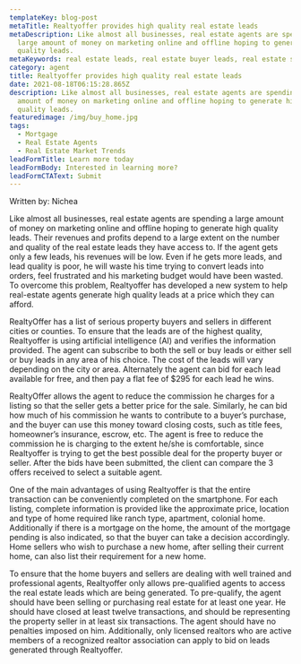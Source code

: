 ```yaml
---
templateKey: blog-post
metaTitle: Realtyoffer provides high quality real estate leads
metaDescription: Like almost all businesses, real estate agents are spending a
  large amount of money on marketing online and offline hoping to generate high
  quality leads.
metaKeywords: real estate leads, real estate buyer leads, real estate seller leads
category: agent
title: Realtyoffer provides high quality real estate leads
date: 2021-08-18T06:15:28.865Z
description: Like almost all businesses, real estate agents are spending a large
  amount of money on marketing online and offline hoping to generate high
  quality leads.
featuredimage: /img/buy_home.jpg
tags:
  - Mortgage
  - Real Estate Agents
  - Real Estate Market Trends
leadFormTitle: Learn more today
leadFormBody: Interested in learning more?
leadFormCTAText: Submit
---
```

Written by: Nichea

Like almost all businesses, real estate agents are spending a large amount of money on marketing online and offline hoping to generate high quality leads. Their revenues and profits depend to a large extent on the number and quality of the real estate leads they have access to. If the agent gets only a few leads, his revenues will be low. Even if he gets more leads, and lead quality is poor, he will waste his time trying to convert leads into orders, feel frustrated and his marketing budget would have been wasted. To overcome this problem, Realtyoffer has developed a new system to help real-estate agents generate high quality leads at a price which they can afford. 

RealtyOffer has a list of serious property buyers and sellers in different cities or counties. To ensure that the leads are of the highest quality, Realtyoffer is using artificial intelligence (AI) and verifies the information provided. The agent can subscribe to both the sell or buy leads or either sell or buy leads in any area of his choice. The cost of the leads will vary depending on the city or area. Alternately the agent can bid for each lead available for free, and then pay a flat fee of $295 for each lead he wins.

RealtyOffer allows the agent to reduce the commission he charges for a listing so that the seller gets a better price for the sale. Similarly, he can bid how much of his commission he wants to contribute to a buyer’s purchase, and the buyer can use this money toward closing costs, such as title fees, homeowner’s insurance, escrow, etc. The agent is free to reduce the commission he is charging to the extent he/she is comfortable, since Realtyoffer is trying to get the best possible deal for the property buyer or seller. After the bids have been submitted, the client can compare the 3 offers received to select a suitable agent.

One of the main advantages of using Realtyoffer is that the entire transaction can be conveniently completed on the smartphone. For each listing, complete information is provided like the approximate price, location and type of home required like ranch type, apartment, colonial home. Additionally if there is a mortgage on the home, the amount of the mortgage pending is also indicated, so that the buyer can take a decision accordingly. Home sellers who wish to purchase a new home, after selling their current home, can also list their requirement for a new home.

To ensure that the home buyers and sellers are dealing with well trained and professional agents, Realtyoffer only allows pre-qualified agents to access the real estate leads which are being generated. To pre-qualify, the agent should have been selling or purchasing real estate for at least one year. He should have closed at least twelve transactions, and should be representing the property seller in at least six transactions. The agent should have no penalties imposed on him. Additionally, only licensed realtors who are active members of a recognized realtor association can apply to bid on leads generated through Realtyoffer.